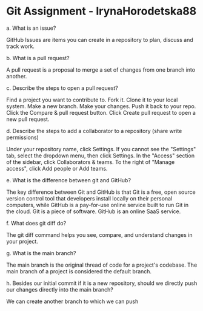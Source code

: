 # Git Assignment - IrynaHorodetska88

a. What is an issue?

GitHub Issues are items you can create in a repository to plan, discuss and track work.

b. What is a pull request?

A pull request is a proposal to merge a set of changes from one branch into another. 

c. Describe the steps to open a pull request?

Find a project you want to contribute to.
Fork it.
Clone it to your local system.
Make a new branch.
Make your changes.
Push it back to your repo.
Click the Compare & pull request button.
Click Create pull request to open a new pull request.

d. Describe the steps to add a collaborator to a repository (share write permissions)

Under your repository name, click Settings. If you cannot see the "Settings" tab, select the dropdown menu, then click Settings. In the "Access" section of the sidebar, click Collaborators & teams. To the right of "Manage access", click Add people or Add teams.

e. What is the difference between git and GitHub?

The key difference between Git and GitHub is that Git is a free, open source version control tool that developers install locally on their personal computers, while GitHub is a pay-for-use online service built to run Git in the cloud. Git is a piece of software. GitHub is an online SaaS service.

f. What does git diff do?

The git diff command helps you see, compare, and understand changes in your project.

g. What is the main branch?

The main branch is the original thread of code for a project's codebase. The main branch of a project is considered the default branch.

h. Besides our initial commit if it is a new repository, should we directly push our changes directly into the main branch?

We can create another branch to which we can push


